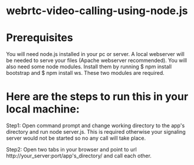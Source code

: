 # webrtc-video-calling-using-node.js


# Prerequisites

  You will need node.js installed in your pc or server. A local webserver will be needed to serve your files (Apache webserver recommended).
  You will also need some node modules. Install them by running $ npm install bootstrap and $ npm install ws.
  These two modules are required.


 # Here are the steps to run this in your local machine:

Step1: Open command prompt and change working directory to the app's directory and run node server.js. This is required otherwise your signaling server would not be started so no any call will take place.

Step2: Open two tabs in your browser and point to url http://your_server:port/app's_directory/ and call each other.
